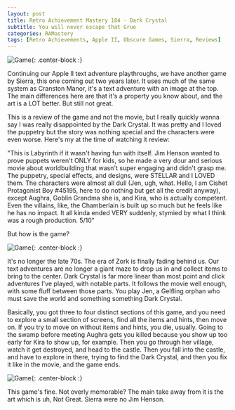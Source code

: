 ```yaml
---
layout: post
title: Retro Achievement Mastery 184 - Dark Crystal
subtitle: You will never escape that Grue
categories: RAMastery
tags: [Retro Achievements, Apple II, Obscure Games, Sierra, Reviews]
---
```



![Game](https://imgur.com/bZJxH0i.png){: .center-block :}

Continuing our Apple II text adventure playthroughs, we have another game by Sierra, this one coming out two years later. It uses much of the same system as Cranston Manor, it's a text adventure with an image at the top. The main differences here are that it's a property you know about, and the art is a LOT better. But still not great.

This is a review of the game and not the movie, but I really quickly wanna say I was really disappointed by the Dark Crystal. It was pretty and I loved the puppetry but the story was nothing special and the characters were even worse. Here's my at the time of watching it review:

"This is Labyrinth if it wasn't having fun with itself. Jim Henson wanted to prove puppets weren't ONLY for kids, so he made a very dour and serious movie about worldbuilding that wasn't super engaging and didn't grasp me. The puppetry, special effects, and designs, were STELLAR and I LOVED them. The characters were almost all dull (Jen, ugh, what. Hello, I am Cishet Protagonist Boy #45195, here to do nothing but get all the credit anyway), except Aughra, Goblin Grandma she is, and Kira, who is actually competent. Even the villains, like, the Chamberlain is built up so much but he feels like he has no impact. It all kinda ended VERY suddenly, stymied by what I think was a rough production. 5/10"

But how is the game?

![Game](https://imgur.com/gK8KpPA.png){: .center-block :}

It's no longer the late 70s. The era of Zork is finally fading behind us. Our text adventures are no longer a giant maze to drop us in and collect items to bring to the center. Dark Crystal is far more linear than most point and click adventures I've played, with notable parts. It follows the movie well enough, with some fluff between those parts. You play Jen, a Gelfling orphan who must save the world and something something Dark Crystal.

Basically, you got three to four distinct sections of this game, and you need to explore a small section of screens, find all the items and hints, then move on. If you try to move on without items and hints, you die, usually. Going to the swamp before meeting Aughra gets you killed because you show up too early for Kira to show up, for example. Then you go through her village, watch it get destroyed, and head to the castle. Then you fall into the castle, and have to explore in there, trying to find the Dark Crystal, and then you fix it like in the movie, and the game ends.

![Game](https://imgur.com/vrY3tqT.png){: .center-block :}

This game's fine. Not overly memorable? The main take away from it is the art which is uh, Not Great. Sierra were no Jim Henson.